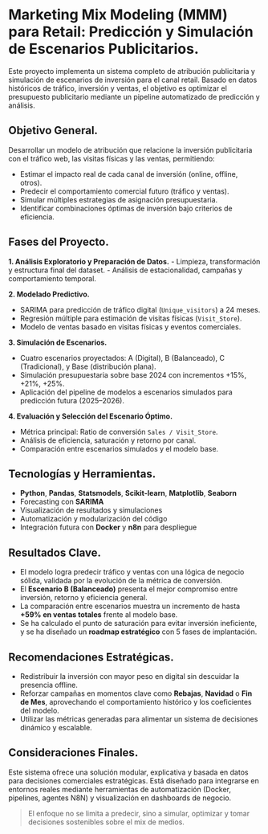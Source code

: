 # **Marketing Mix Modeling (MMM) para Retail: Predicción y Simulación de Escenarios Publicitarios.**

Este proyecto implementa un sistema completo de atribución publicitaria y simulación de escenarios de inversión para el canal retail. Basado en datos históricos de tráfico, inversión y ventas, el objetivo es optimizar el presupuesto publicitario mediante un pipeline automatizado de predicción y análisis.

## **Objetivo General.**

Desarrollar un modelo de atribución que relacione la inversión publicitaria con el tráfico web, las visitas físicas y las ventas, permitiendo:

- Estimar el impacto real de cada canal de inversión (online, offline, otros).
- Predecir el comportamiento comercial futuro (tráfico y ventas).
- Simular múltiples estrategias de asignación presupuestaria.
- Identificar combinaciones óptimas de inversión bajo criterios de eficiencia.

## **Fases del Proyecto.**

**1. Análisis Exploratorio y Preparación de Datos.**
    - Limpieza, transformación y estructura final del dataset.
    - Análisis de estacionalidad, campañas y comportamiento temporal.

**2. Modelado Predictivo.**

- SARIMA para predicción de tráfico digital (`Unique_visitors`) a 24 meses.
- Regresión múltiple para estimación de visitas físicas (`Visit_Store`).
- Modelo de ventas basado en visitas físicas y eventos comerciales.

**3. Simulación de Escenarios.**

- Cuatro escenarios proyectados: A (Digital), B (Balanceado), C (Tradicional), y Base (distribución plana).
- Simulación presupuestaria sobre base 2024 con incrementos +15%, +21%, +25%.
- Aplicación del pipeline de modelos a escenarios simulados para predicción futura (2025–2026).

**4. Evaluación y Selección del Escenario Óptimo.**

- Métrica principal: Ratio de conversión `Sales / Visit_Store`.
- Análisis de eficiencia, saturación y retorno por canal.
- Comparación entre escenarios simulados y el modelo base.

## **Tecnologías y Herramientas.**

- **Python**, **Pandas**, **Statsmodels**, **Scikit-learn**, **Matplotlib**, **Seaborn**
- Forecasting con **SARIMA**
- Visualización de resultados y simulaciones
- Automatización y modularización del código
- Integración futura con **Docker** y **n8n** para despliegue

## **Resultados Clave.**

- El modelo logra predecir tráfico y ventas con una lógica de negocio sólida, validada por la evolución de la métrica de conversión.
- El **Escenario B (Balanceado)** presenta el mejor compromiso entre inversión, retorno y eficiencia general.
- La comparación entre escenarios muestra un incremento de hasta **+59% en ventas totales** frente al modelo base.
- Se ha calculado el punto de saturación para evitar inversión ineficiente, y se ha diseñado un **roadmap estratégico** con 5 fases de implantación.

## **Recomendaciones Estratégicas.**

- Redistribuir la inversión con mayor peso en digital sin descuidar la presencia offline.
- Reforzar campañas en momentos clave como **Rebajas**, **Navidad** o **Fin de Mes**, aprovechando el comportamiento histórico y los coeficientes del modelo.
- Utilizar las métricas generadas para alimentar un sistema de decisiones dinámico y escalable.

## **Consideraciones Finales.**

Este sistema ofrece una solución modular, explicativa y basada en datos para decisiones comerciales estratégicas. Está diseñado para integrarse en entornos reales mediante herramientas de automatización (Docker, pipelines, agentes N8N) y visualización en dashboards de negocio.

> El enfoque no se limita a predecir, sino a simular, optimizar y tomar decisiones sostenibles sobre el mix de medios.
